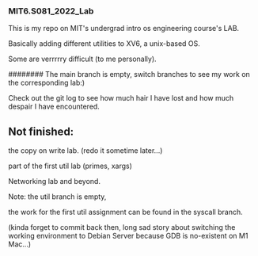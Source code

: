### MIT6.S081_2022_Lab

This is my repo on MIT's undergrad intro os engineering course's LAB.

Basically adding different utilities to XV6, a unix-based OS.

Some are verrrrry difficult (to me personally).

######## The main branch is empty, switch branches to see my work on the corresponding lab:)

Check out the git log to see how much hair I have lost and how much despair I have encountered.



## Not finished:
the copy on write lab. (redo it sometime later...)

part of the first util lab (primes, xargs)

Networking lab and beyond.

Note: the util branch is empty,

the work for the first util assignment can be found in the syscall branch.

(kinda forget to commit back then, long sad story about switching the working environment to Debian Server because GDB is no-existent on M1 Mac...)
